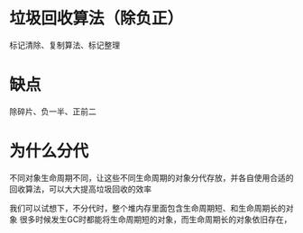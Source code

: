 # 垃圾回收算法（除负正）
标记清除、复制算法、标记整理

# 缺点
除碎片、负一半、正前二

# 为什么分代
不同对象生命周期不同，让这些不同生命周期的对象分代存放，并各自使用合适的回收算法，可以大大提高垃圾回收的效率

我们可以试想下，不分代时，整个堆内存里面包含生命周期短、和生命周期长的对象
很多时候发生GC时都能将生命周期短的对象，而生命周期长的对象依旧存在，